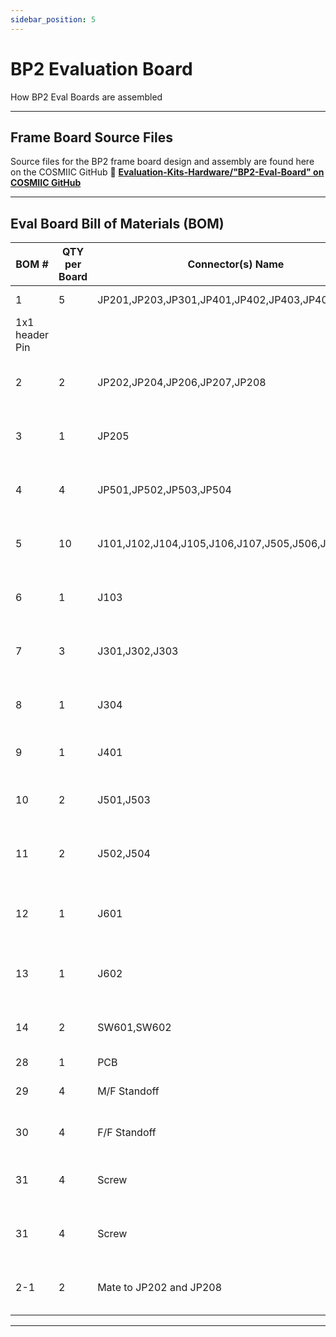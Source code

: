 ```yaml
---
sidebar_position: 5
---
```


# BP2 Evaluation Board

How BP2 Eval Boards are assembled

---

## Frame Board Source Files

Source files for the BP2 frame board design and assembly are found here on the COSMIIC GitHub :link: **[Evaluation-Kits-Hardware/"BP2-Eval-Board" on COSMIIC GitHub](https://github.com/COSMIIC-Inc/Evaluation-Kits-Hardware/tree/main/BP2-Eval-Board)**

---

## Eval Board Bill of Materials (BOM)
| BOM # | QTY per Board | Connector(s) Name | Type | Description | Part # | Manufacturer | Link to Order |
| --- | --- | --- | --- | --- | --- | --- | --- |
| 1 | 5 | JP201,JP203,JP301,JP401,JP402,JP403,JP404...JP408 | HEADER 1
 | 1x1 header Pin |  |  |  |
| 2 | 2 | JP202,JP204,JP206,JP207,JP208 | HEADER 2 | CONN HEADER R/A 2POS 2MM | 53254-0270 | Molex | Digikey 53254-0270 |
| 3 | 1 | JP205 | CONN RCPT 18x2 | CONN RCPT 36POS 0.1 GOLD PCB | SLW-118-01-F-D | Samtec | Mouser SLW-118-01-F-D |
| 4 | 4 | JP501,JP502,JP503,JP504 | HEADER 2X2 | CONN HEADER R/A 4POS 2.54MM | TSW-102-08-F-D-RA | Samtec | Mouser TSW-102-08-F-D-RA |
| 5 | 10 | J101,J102,J104,J105,J106,J107,J505,J506,J507,J508 | CONN RCPT 1 | CONN RCPT 1POS 0.1 GOLD PCB | SLW-101-01-F-S | Samtec | Digikey SLW-101-01-F-S |
| 6 | 1 | J103 | HEADER 18X2 | CONN HEADER LOPRO 18X2 | TLW-118-06-F-D | Samtec | Digikey TLW-118-06-F-D |
| 7 | 3 | J301,J302,J303 | CONN PLUG BATT | CONN HEADER PH SIDE 2POS 2MM | S2B-PH-K-S | JST | Digikey S2B-PH-K-S |
| 8 | 1 | J304 | CONN PLUG 6 | CONN HEADER R/A 6POS 2.54MM | 90136-2106 | Molex | Mouser 90136-2106 |
| 9 | 1 | J401 | CONN RCPT 30x2 | CONN HEADER LOPRO R/A | 1-5103311-2 | TE | Digikey 1-5103311-2 |
| 10 | 2 | J501,J503 | CONN RCPT 2 | CONN RCPT 2POS 0.1 GOLD PCB | SSQ-102-03-F-S | Samtec | Digikey SSQ-102-03-F-S |
| 11 | 2 | J502,J504 | CONN RCPT 2x2 | CONN RCPT 4POS 0.1 GOLD PCB | SSQ-102-03-F-D | Samtec | Digikey SSQ-102-03-F-D |
| 12 | 1 | J601 | CONN PLUG 10x2 | CONN HEADER LOPRO R/A 20POS GOLD | 5103311-5 | TE | Digikey 5103311-5 |
| 13 | 1 | J602 | CON4 | CONN HEADER R/A 4POS 2.54MM | TSW-104-08-F-S-RA | Samtec | Digikey TSW-104-08-F-S-RA |
| 14 | 2 | SW601,SW602 | SW SPDT | SWITCH TOGGLE SPDT 0.4VA 20V | 200USP1T1A1M6RE | E Switch | Digikey 200USP1T1A1M6RE |
| 28 | 1 | PCB |  |  |  |  |  |
| 29 | 4 | M/F Standoff |  | STANDOFF M/F 4-40 X  |  | Fascomp |  |
| 30 | 4 | F/F Standoff |  | STANDOFF F/F 4-40 X 1/4 | 2053-440-AL-7 | Elec Hrdr  |  |
| 31 | 4 | Screw |  | SCREW PHILLIPS PAN 4-40 X 1/8  | M42PPM1 |  |  |
| 31 | 4 | Screw |  | SCREW PHILLIPS PAN 4-40 X 3/16 | M43PPM1 |  |  |
| 2-1 | 2 | Mate to JP202 and JP208 | CONN RCPT 2 | CONN RCPT HSG 2POS 2.00MM | 51065-0200 | Molex | Digikey 51065-0200 |

---

